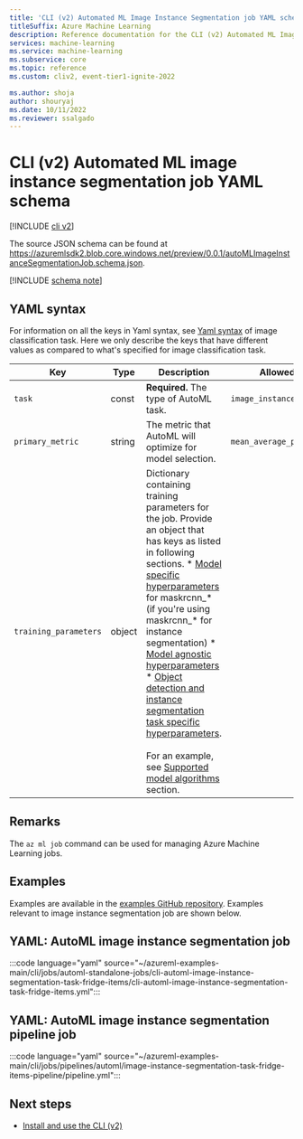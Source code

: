 ```yaml
---
title: 'CLI (v2) Automated ML Image Instance Segmentation job YAML schema'
titleSuffix: Azure Machine Learning
description: Reference documentation for the CLI (v2) Automated ML Image Instance Segmentation job YAML schema.
services: machine-learning
ms.service: machine-learning
ms.subservice: core
ms.topic: reference
ms.custom: cliv2, event-tier1-ignite-2022

ms.author: shoja
author: shouryaj
ms.date: 10/11/2022
ms.reviewer: ssalgado
---
```


# CLI (v2) Automated ML image instance segmentation job YAML schema

[!INCLUDE [cli v2](../../includes/machine-learning-cli-v2.md)]

The source JSON schema can be found at https://azuremlsdk2.blob.core.windows.net/preview/0.0.1/autoMLImageInstanceSegmentationJob.schema.json.


[!INCLUDE [schema note](../../includes/machine-learning-preview-old-json-schema-note.md)]

## YAML syntax

For information on all the keys in Yaml syntax, see [Yaml syntax](./reference-image-classification.md#yaml-syntax) of image classification task. Here we only describe the keys that have different values as compared to what's specified for image classification task.

| Key | Type | Description | Allowed values | Default value |
| --- | ---- | ----------- | -------------- | ------------- |
| `task` | const | **Required.** The type of AutoML task. | `image_instance_segmentation` | `image_instance_segmentation` |
| `primary_metric` | string |  The metric that AutoML will optimize for model selection. |`mean_average_precision` | `mean_average_precision` |
| `training_parameters` | object | Dictionary containing training parameters for the job. Provide an object that has keys as listed in following sections. * [Model specific hyperparameters](./reference-automl-images-hyperparameters.md#model-specific-hyperparameters) for maskrcnn_* (if you're using maskrcnn_* for instance segmentation) * [Model agnostic hyperparameters](./reference-automl-images-hyperparameters.md#model-agnostic-hyperparameters) * [Object detection and instance segmentation task specific hyperparameters](./reference-automl-images-hyperparameters.md#object-detection-and-instance-segmentation-task-specific-hyperparameters). <br> <br> For an example, see [Supported model algorithms](./how-to-auto-train-image-models.md?tabs=cli#supported-model-algorithms) section.| | |

## Remarks

The `az ml job` command can be used for managing Azure Machine Learning jobs.

## Examples

Examples are available in the [examples GitHub repository](https://github.com/Azure/azureml-examples/tree/main/cli/jobs). Examples relevant to image instance segmentation job are shown below.

## YAML: AutoML image instance segmentation job

:::code language="yaml" source="~/azureml-examples-main/cli/jobs/automl-standalone-jobs/cli-automl-image-instance-segmentation-task-fridge-items/cli-automl-image-instance-segmentation-task-fridge-items.yml":::

## YAML: AutoML image instance segmentation pipeline job

:::code language="yaml" source="~/azureml-examples-main/cli/jobs/pipelines/automl/image-instance-segmentation-task-fridge-items-pipeline/pipeline.yml":::

## Next steps

- [Install and use the CLI (v2)](how-to-configure-cli.md)
